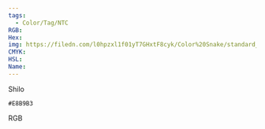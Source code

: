 ```yaml
---
tags:
  - Color/Tag/NTC
RGB:
Hex:
img: https://filedn.com/l0hpzxl1f01yT7GHxtF8cyk/Color%20Snake/standard_csv_to_svg/%23/E8B9B3.svg
CMYK:
HSL:
Name:
---
```

Shilo
```palette
#E8B9B3
```
RGB
